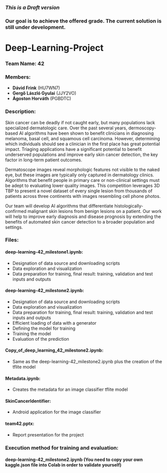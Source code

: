 ### *This is a Draft version*
### Our goal is to achieve the offered grade. The current solution is still under development.
# Deep-Learning-Project

### **Team Name:** 42

### Members:
- **Dávid Frink** (HU7WN7)
- **Gergő László Gyulai** (JJY2VO)
- **Ágoston Horváth** (PGBDTC)

### Description:
Skin cancer can be deadly if not caught early, but many populations lack specialized dermatologic care. Over the past several years, dermoscopy-based AI algorithms have been shown to benefit clinicians in diagnosing melanoma, basal cell, and squamous cell carcinoma. However, determining which individuals should see a clinician in the first place has great potential impact. Triaging applications have a significant potential to benefit underserved populations and improve early skin cancer detection, the key factor in long-term patient outcomes.

Dermatoscope images reveal morphologic features not visible to the naked eye, but these images are typically only captured in dermatology clinics. Algorithms that benefit people in primary care or non-clinical settings must be adept to evaluating lower quality images. This competition leverages 3D TBP to present a novel dataset of every single lesion from thousands of patients across three continents with images resembling cell phone photos.

Our team will develop AI algorithms that differentiate histologically-confirmed malignant skin lesions from benign lesions on a patient. Our work will help to improve early diagnosis and disease prognosis by extending the benefits of automated skin cancer detection to a broader population and settings.

### Files:
#### deep-learning-42_milestone1.ipynb:
- Designation of data source and downloading scripts
- Data exploration and visualization
- Data preparation for training, final result: training, validation and test inputs and outputs

#### deep-learning-42_milestone2.ipynb:
- Designation of data source and downloading scripts
- Data exploration and visualization
- Data preparation for training, final result: training, validation and test inputs and outputs
- Efficient loading of data with a generator
- Defining the model for training
- Training the model
- Evaluation of the prediction

#### Copy_of_deep_learning_42_milestone2.ipynb:
- Same as the deep-learning-42_milestone2.ipynb plus the creation of the tflite model

#### Metadata.ipynb:
- Creates the metadata for an image classifier tflite model

#### SkinCancerIdentifier:
- Android application for the image classifier

#### team42.pptx:
- Report presentation for the project

### Execution method for training and evaluation:
#### deep-learning-42_milestone2.ipynb (You need to copy your own kaggle.json file into Colab in order to validate yourself)
